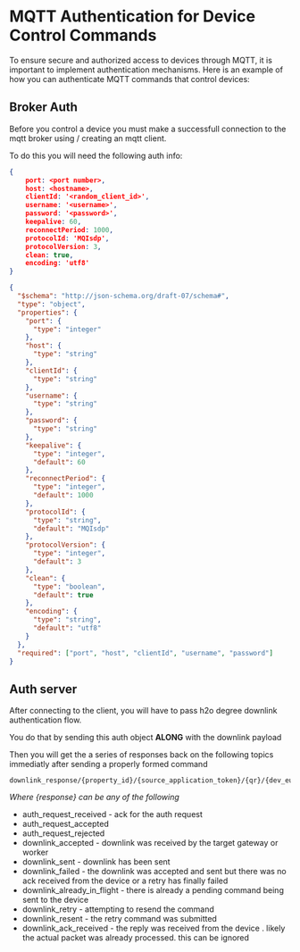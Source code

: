 # MQTT Authentication for Device Control Commands

To ensure secure and authorized access to devices through MQTT, it is important to implement authentication mechanisms. Here is an example of how you can authenticate MQTT commands that control devices:

## Broker Auth
Before you control a device you must make a successfull connection to the mqtt broker using / creating an mqtt client.

To do this you will need the following auth info:

```json
{
    port: <port number>,
    host: <hostname>,
    clientId: '<random_client_id>', 
    username: '<username>',
    password: '<password>',
    keepalive: 60,
    reconnectPeriod: 1000,
    protocolId: 'MQIsdp',
    protocolVersion: 3,
    clean: true,
    encoding: 'utf8'
}
```

```json
{
  "$schema": "http://json-schema.org/draft-07/schema#",
  "type": "object",
  "properties": {
    "port": {
      "type": "integer"
    },
    "host": {
      "type": "string"
    },
    "clientId": {
      "type": "string"
    },
    "username": {
      "type": "string"
    },
    "password": {
      "type": "string"
    },
    "keepalive": {
      "type": "integer",
      "default": 60
    },
    "reconnectPeriod": {
      "type": "integer",
      "default": 1000
    },
    "protocolId": {
      "type": "string",
      "default": "MQIsdp"
    },
    "protocolVersion": {
      "type": "integer",
      "default": 3
    },
    "clean": {
      "type": "boolean",
      "default": true
    },
    "encoding": {
      "type": "string",
      "default": "utf8"
    }
  },
  "required": ["port", "host", "clientId", "username", "password"]
}
```

## Auth server

After connecting to the client, you will have to pass h2o degree downlink authentication flow.

You do that by sending this auth object **ALONG** with the downlink payload


Then you will get the a series of responses back on the following topics immediatly after sending a properly formed command

```mqtt
downlink_response/{property_id}/{source_application_token}/{qr}/{dev_eui}/{response}
```
*Where {response} can be any of the following* 

 - auth_request_received - ack for the auth request
 - auth_request_accepted 
 - auth_request_rejected
 - downlink_accepted - downlink was received by the target gateway or worker
 - downlink_sent - downlink has been sent 
 - downlink_failed - the downlink was accepted and sent but there was no ack received from the device or a retry has finally failed 
 - downlink_already_in_flight - there is already a pending command being sent to the device
 - downlink_retry - attempting to resend the command
 - downlink_resent - the retry command was submitted 
 - downlink_ack_received - the reply was received from the device . likely the actual packet was already processed. this can be ignored 